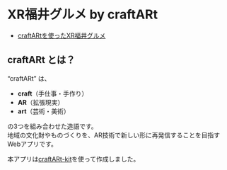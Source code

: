 # XR福井グルメ by craftARt

- [craftARtを使ったXR福井グルメ](https://code4fukui.github.io/craftARt-fukui-gourmet/)

## craftARt とは？

“craftARt” は、

- **craft**（手仕事・手作り）
- **AR**（拡張現実）
- **art**（芸術・美術）

の3つを組み合わせた造語です。  
地域の文化財やものづくりを、AR技術で新しい形に再発信することを目指すWebアプリです。

本アプリは[craftARt-kit](https://github.com/echizencity/craftARt-kit)を使って作成しました。
